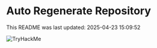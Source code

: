# Auto Regenerate Repository

This README was last updated: 2025-04-23 15:09:52

 ![TryHackMe](https://tryhackme.com/badge/533634)